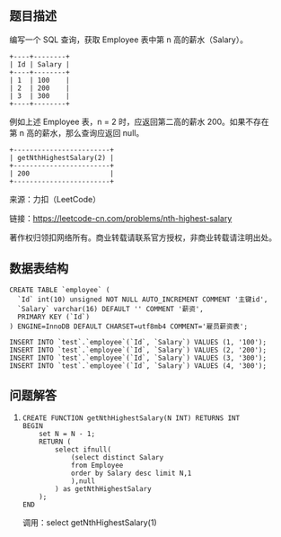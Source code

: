 ## 题目描述

编写一个 SQL 查询，获取 Employee 表中第 n 高的薪水（Salary）。

```
+----+--------+
| Id | Salary |
+----+--------+
| 1  | 100    |
| 2  | 200    |
| 3  | 300    |
+----+--------+
```

例如上述 Employee 表，n = 2 时，应返回第二高的薪水 200。如果不存在第 n 高的薪水，那么查询应返回 null。

```
+------------------------+
| getNthHighestSalary(2) |
+------------------------+
| 200                    |
+------------------------+
```

来源：力扣（LeetCode）

链接：https://leetcode-cn.com/problems/nth-highest-salary

著作权归领扣网络所有。商业转载请联系官方授权，非商业转载请注明出处。

## 数据表结构

```
CREATE TABLE `employee` (
  `Id` int(10) unsigned NOT NULL AUTO_INCREMENT COMMENT '主键id',
  `Salary` varchar(16) DEFAULT '' COMMENT '薪资',
  PRIMARY KEY (`Id`)
) ENGINE=InnoDB DEFAULT CHARSET=utf8mb4 COMMENT='雇员薪资表';

INSERT INTO `test`.`employee`(`Id`, `Salary`) VALUES (1, '100');
INSERT INTO `test`.`employee`(`Id`, `Salary`) VALUES (2, '200');
INSERT INTO `test`.`employee`(`Id`, `Salary`) VALUES (3, '300');
INSERT INTO `test`.`employee`(`Id`, `Salary`) VALUES (4, '300');

```

## 问题解答

1. 
    ```
    CREATE FUNCTION getNthHighestSalary(N INT) RETURNS INT
    BEGIN
        set N = N - 1;
        RETURN (
            select ifnull(
                (select distinct Salary 
                from Employee
                order by Salary desc limit N,1
                ),null
            ) as getNthHighestSalary
        );
    END
    ```
   调用：select getNthHighestSalary(1)
   